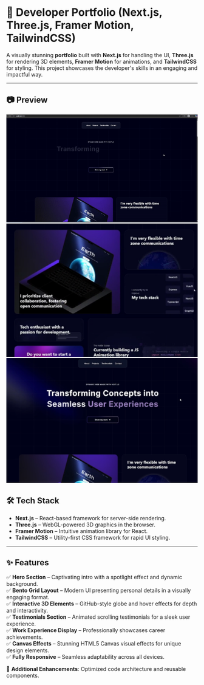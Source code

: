 # **🚀 Developer Portfolio (Next.js, Three.js, Framer Motion, TailwindCSS)**

A visually stunning **portfolio** built with **Next.js** for handling the UI, **Three.js** for rendering 3D elements, **Framer Motion** for animations, and **TailwindCSS** for styling. This project showcases the developer's skills in an engaging and impactful way.

---

## 📷 Preview

![preview.gif](preview.gif)
![screenshot.png](screenshot.png)
![screenshot1.png](screenshot1.png)

## **🛠️ Tech Stack**

- **Next.js** – React-based framework for server-side rendering.
- **Three.js** – WebGL-powered 3D graphics in the browser.
- **Framer Motion** – Intuitive animation library for React.
- **TailwindCSS** – Utility-first CSS framework for rapid UI styling.

---

## **✨ Features**

✅ **Hero Section** – Captivating intro with a spotlight effect and dynamic background.  
✅ **Bento Grid Layout** – Modern UI presenting personal details in a visually engaging format.  
✅ **Interactive 3D Elements** – GitHub-style globe and hover effects for depth and interactivity.  
✅ **Testimonials Section** – Animated scrolling testimonials for a sleek user experience.  
✅ **Work Experience Display** – Professionally showcases career achievements.  
✅ **Canvas Effects** – Stunning HTML5 Canvas visual effects for unique design elements.  
✅ **Fully Responsive** – Seamless adaptability across all devices.

🔹 **Additional Enhancements**: Optimized code architecture and reusable components.
